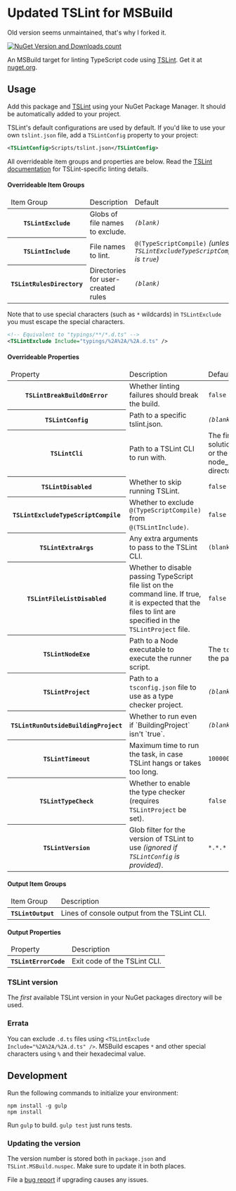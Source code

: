 # Updated TSLint for MSBuild

Old version seems unmaintained, that's why I forked it.

[![NuGet Version and Downloads count](https://buildstats.info/nuget/Updated.TSLint.MSBuild)](https://www.nuget.org/packages/Updated.TSLint.MSBuild) 

An MSBuild target for linting TypeScript code using [TSLint](https://github.com/palantir/tslint). Get it at [nuget.org](https://www.nuget.org/packages/TSLint.MSBuild/).

## Usage

Add this package and [TSLint](https://nuget.org/packages/TSLint) using your NuGet Package Manager. 
It should be automatically added to your project.

TSLint's default configurations are used by default.
If you'd like to use your own `tslint.json` file, add a `TSLintConfig` property to your project:

```xml
<TSLintConfig>Scripts/tslint.json</TSLintConfig>
```

All overrideable item groups and properties are below.
Read the [TSLint documentation](https://github.com/palantir/tslint) for TSLint-specific linting details.

#### Overrideable Item Groups

<table>
    <thead>
        <tr>
            <td>Item Group</td>
            <td>Description</td>
            <td>Default</td>
        </tr>
    </thead>
    <tbody>
        <tr>
            <th><code>TSLintExclude</code></th>
            <td>Globs of file names to exclude.</td>
            <td><em><code>(blank)</code></em></td>
        </tr>
        <tr>
            <th><code>TSLintInclude</code></th>
            <td>File names to lint.</td>
            <td><code>@(TypeScriptCompile)</code> <em>(unless <code>TSLintExcludeTypeScriptCompile</code> is <code>true</code>)</em></td>
        </tr>
        <tr>
            <th><code>TSLintRulesDirectory</code></th>
            <td>Directories for user-created rules</td>
            <td><em><code>(blank)</code></em></td>
        </tr>
    </tbody>
</table>

Note that to use special characters (such as `*` wildcards) in `TSLintExclude` you must escape the special characters.

```xml
<!-- Equivalent to "typings/**/*.d.ts" -->
<TSLintExclude Include="typings/%2A%2A/%2A.d.ts" />
```

#### Overrideable Properties

<table>
    <thead>
        <tr>
            <td>Property</td>
            <td>Description</td>
            <td>Default</td>
        </tr>
    </thead>
    <tbody>
        <tr>
            <th><code>TSLintBreakBuildOnError</code></th>
            <td>Whether linting failures should break the build.</td>
            <td><code>false</code></td>
        </tr>
        <tr>
            <th><code>TSLintConfig</code></th>
            <td>Path to a specific tslint.json.</td>
            <td><em><code>(blank)</code></em></td>
        </tr>
        <tr>
            <th><code>TSLintCli</code></th>
            <td>Path to a TSLint CLI to run with.</td>
            <td>The first TSLint version in the solution's <code>packages</code> directory, or the Project Dir's node_modules/tslint/bin/tslint directory.</td>
        </tr>
        <tr>
            <th><code>TSLintDisabled</code></th>
            <td>Whether to skip running TSLint.</td>
            <td><code>false</code></td>
        </tr>
        <tr>
            <th><code>TSLintExcludeTypeScriptCompile</code></th>
            <td>Whether to exclude <code>@(TypeScriptCompile)</code> from <code>@(TSLintInclude)</code>.</td>
            <td><code>false</code></td>
        </tr>
        <tr>
            <th><code>TSLintExtraArgs</code></th>
            <td>Any extra arguments to pass to the TSLint CLI.</td>
            <td><code>(blank)</code></td>
        </tr>
        <tr>
            <th><code>TSLintFileListDisabled</code></th>
            <td>Whether to disable passing TypeScript file list on the command line. If true, it is expected that the files to lint are specified in the <code>TSLintProject</code> file.</td>
            <td><code>false</code></td>
        </tr>
        <tr>
            <th><code>TSLintNodeExe</code></th>
            <td>Path to a Node executable to execute the runner script.</td>
            <td>The <code>tools\node-7.3.0.exe</code> in the package.</td>
        </tr>
        <tr>
            <th><code>TSLintProject</code></th>
            <td>Path to a <code>tsconfig.json</code> file to use as a type checker project.</td>
            <td><em><code>(blank)</code></em></td>
        </tr>
        <tr>
            <th><code>TSLintRunOutsideBuildingProject</code></th>
            <td>Whether to run even if `BuildingProject` isn't `true`.</td>
            <td><em><code>(blank)</code></em></td>
        </tr>
        <tr>
            <th><code>TSLintTimeout</code></th>
            <td>Maximum time to run the task, in case TSLint hangs or takes too long.</td>
            <td><code>10000000</code></td>
        </tr>
        <tr>
            <th><code>TSLintTypeCheck</code></th>
            <td>Whether to enable the type checker (requires <code>TSLintProject</code> be set).</td>
            <td><code>false</code></td>
        </tr>
        <tr>
            <th><code>TSLintVersion</code></th>
            <td>Glob filter for the version of TSLint to use <em>(ignored if <code>TSLintConfig</code> is provided)</em>.</td>
            <td><code>*.*.*</code></td>
        </tr>
    </tbody>
</table>

#### Output Item Groups

<table>
    <thead>
        <tr>
            <td>Item Group</td>
            <td>Description</td>
        </tr>
    </thead>
    <tbody>
        <tr>
            <th><code>TSLintOutput</code></th>
            <td>Lines of console output from the TSLint CLI.</td>
        </tr>
    </tbody>
</table>

#### Output Properties

<table>
    <thead>
        <tr>
            <td>Property</td>
            <td>Description</td>
        </tr>
    </thead>
    <tbody>
        <tr>
            <th><code>TSLintErrorCode</code></th>
            <td>Exit code of the TSLint CLI.</td>
        </tr>
    </tbody>
</table>

### TSLint version

The *first* available TSLint version in your NuGet packages directory will be used. 

### Errata

You can exclude `.d.ts` files using `<TSLintExclude Include="%2A%2A/%2A.d.ts" />`.
MSBuild escapes `*` and other special characters using `%` and their hexadecimal value.


## Development

Run the following commands to initialize your environment:

```shell
npm install -g gulp
npm install
```

Run `gulp` to build.
`gulp test` just runs tests.

### Updating the version

The version number is stored both in `package.json` and `TSLint.MSBuild.nuspec`.
Make sure to update it in both places.

File a [bug report](https://github.com/JoshuaKGoldberg/TSLint.MSBuild/issues) if upgrading causes any issues.
